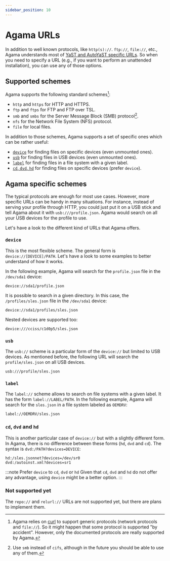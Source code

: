 ```yaml
---
sidebar_position: 10
---
```


# Agama URLs

In addition to well known protocols, like `http(s)://`. `ftp://`, `file://`, etc., Agama understands
most of
[YaST and AutoYaST specific URLs](https://doc.opensuse.org/projects/autoyast/#Commandline-ay). So
when you need to specify a URL (e.g., if you want to perform an unattended installation), you can
use any of those options.

## Supported schemes

Agama supports the following standard schemes[^1]:

- `http` and `https` for HTTP and HTTPS.
- `ftp` and `ftps` for FTP and FTP over TSL.
- `smb` and `smbs` for the Server Message Block (SMB) protocol[^2].
- `nfs` for the Network File System (NFS) protocol.
- `file` for local files.

In addition to those schemes, Agama supports a set of specific ones which can be rather useful:

- [`device`](#device) for finding files on specific devices (even unmounted ones).
- [`usb`](#usb) for finding files in USB devices (even unmounted ones).
- [`label`](#label) for finding files in a file system with a given label.
- [`cd`, `dvd`, `hd`](#cd-dvd-and-hd) for finding files on specific devices (prefer `device`).

## Agama specific schemes

The typical protocols are enough for most use cases. However, more specific URLs can be handy in
many situations. For instance, instead of serving your profile through HTTP, you could just put it
on a USB stick and tell Agama about it with `usb:///profile.json`. Agama would search on all your
USB devices for the profile to use.

Let's have a look to the different kind of URLs that Agama offers.

### `device`

This is the most flexible scheme. The general form is `device://[DEVICE]/PATH`. Let's have a look to
some examples to better understand of how it works.

In the following example, Agama will search for the `profile.json` file in the `/dev/sda1` device:

```text
device://sda1/profile.json
```

It is possible to search in a given directory. In this case, the `/profiles/sles.json` file in the
`/dev/sda1` device:

```text
device://sda1/profiles/sles.json
```

Nested devices are supported too:

```text
device:///cciss/c1d0p5/sles.json
```

### `usb`

The `usb://` scheme is a particular form of the `device://` but limited to USB devices. As mentioned
before, the following URL will search the `profile/sles.json` on all USB devices.

```text
usb:///profile/sles.json
```

### `label`

The `label://` scheme allows to search on file systems with a given label. It has the form
`label://LABEL/PATH`. In the following example, Agama will search for the `sles.json` in a file
system labeled as `OEMDRV`:

```text
label://OEMDRV/sles.json
```

### `cd`, `dvd` and `hd`

This is another particular case of `device://` but with a slightly different form. In Agama, there
is no difference between these forms (`hd`, `dvd` and `cd`). The syntax is
`dvd:/PATH?devices=DEVICE`:

```text
hd:/sles.jsonnet?devices=/dev/sr0
dvd:/autoinst.xml?devices=sr1
```

:::note Prefer `device` to `cd`, `dvd` or `hd` Given that `cd`, `dvd` and `hd` do not offer any
advantage, using `device` might be a better option. :::

### Not supported yet

The `repo://` and `relurl://` URLs are not supported yet, but there are plans to implement them.

[^1]: Agama relies on [curl](https://curl.se/) to support generic protocols (network protocols and
    `file://`). So it might happen that some protocol is supported "by accident". However, only the
    documented protocols are really supported by Agama.

[^2]: Use `smb` instead of `cifs`, although in the future you should be able to use any of them.

